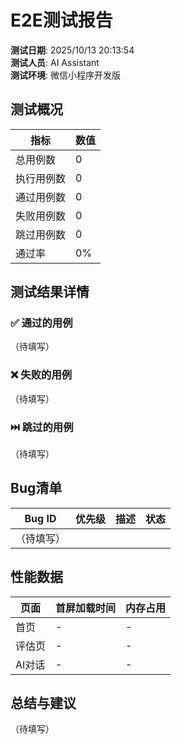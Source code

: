 # E2E测试报告

**测试日期**: 2025/10/13 20:13:54  
**测试人员**: AI Assistant  
**测试环境**: 微信小程序开发版

## 测试概况

| 指标 | 数值 |
|------|------|
| 总用例数 | 0 |
| 执行用例数 | 0 |
| 通过用例数 | 0 |
| 失败用例数 | 0 |
| 跳过用例数 | 0 |
| 通过率 | 0% |

## 测试结果详情

### ✅ 通过的用例
（待填写）

### ❌ 失败的用例
（待填写）

### ⏭️ 跳过的用例
（待填写）

## Bug清单

| Bug ID | 优先级 | 描述 | 状态 |
|--------|--------|------|------|
| （待填写） | | | |

## 性能数据

| 页面 | 首屏加载时间 | 内存占用 |
|------|-------------|---------|
| 首页 | - | - |
| 评估页 | - | - |
| AI对话 | - | - |

## 总结与建议

（待填写）
